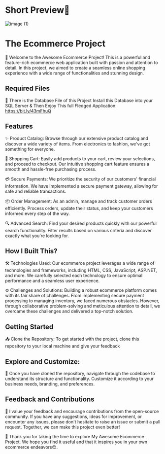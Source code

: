 # Short Preview🌌
![image (1)](https://github.com/TheMehrozKhan/.NET-Ecommerce-Project/assets/103773815/362c06cd-b435-49fc-8dc7-c74ad52a0216)

# The Ecommerce Project

👋 Welcome to the Awesome Ecommerce Project! This is a powerful and feature-rich ecommerce web application built with passion and attention to detail. In this project, we aimed to create a seamless online shopping experience with a wide range of functionalities and stunning design.

## Required Files

📁 There is the Database File of this Project Install this Database into your SQL Server & Then Enjoy This full Fledged Application:
https://bit.ly/43mFhuQ


## Features

✨ Product Catalog: Browse through our extensive product catalog and discover a wide variety of items. From electronics to fashion, we've got something for everyone.

🛒 Shopping Cart: Easily add products to your cart, review your selections, and proceed to checkout. Our intuitive shopping cart feature ensures a smooth and hassle-free purchasing process.

💳 Secure Payments: We prioritize the security of our customers' financial information. We have implemented a secure payment gateway, allowing for safe and reliable transactions.

📦 Order Management: As an admin, manage and track customer orders efficiently. Process orders, update their status, and keep your customers informed every step of the way.

🔍 Advanced Search: Find your desired products quickly with our powerful search functionality. Filter results based on various criteria and discover exactly what you're looking for.

## How I Built This?

🛠️ Technologies Used: Our ecommerce project leverages a wide range of technologies and frameworks, including HTML, CSS, JavaScript, ASP.NET, and more. We carefully selected each technology to ensure optimal performance and a seamless user experience.

⚙️ Challenges and Solutions: Building a robust ecommerce platform comes with its fair share of challenges. From implementing secure payment processing to managing inventory, we faced numerous obstacles. However, through collaborative problem-solving and meticulous attention to detail, we overcame these challenges and delivered a top-notch solution.

## Getting Started

📥 Clone the Repository: To get started with the project, clone this repository to your local machine and give your feedback

## Explore and Customize:

🌟 Once you have cloned the repository, navigate through the codebase to understand its structure and functionality. Customize it according to your business needs, branding, and preferences.

## Feedback and Contributions

🙌 I value your feedback and encourage contributions from the open-source community. If you have any suggestions, ideas for improvement, or encounter any issues, please don't hesitate to raise an issue or submit a pull request. Together, we can make this project even better!

👏 Thank you for taking the time to explore My Awesome Ecommerce Project. We hope you find it useful and that it inspires you in your own ecommerce endeavors😊.

